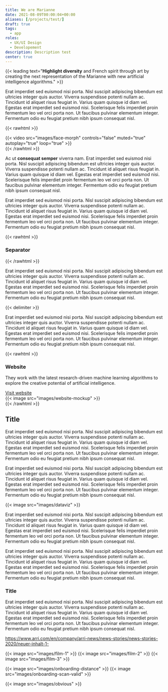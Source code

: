 ```yaml
---
title: We are Marianne
date: 2021-08-09T00:00:04+00:00
aliases: [/projects/test/]
draft: true
tags:
  - app
roles:
  - UX/UI Design
  - Developement
description: Description test
center: true
---
```


{{< leading text="**Highlight diversity** and French spirit through art by creating the next representation of the Marianne with new artificial intelligence algorithms." >}}

Erat imperdiet sed euismod nisi porta. Nisl suscipit adipiscing bibendum est ultricies integer quis auctor. Viverra suspendisse potenti nullam ac. Tincidunt id aliquet risus feugiat in. Varius quam quisque id diam vel. Egestas erat imperdiet sed euismod nisi. Scelerisque felis imperdiet proin fermentum leo vel orci porta non. Ut faucibus pulvinar elementum integer. Fermentum odio eu feugiat pretium nibh ipsum consequat nisl.

{{< rawhtml >}}

  <div class="float-left">
    {{< video src="images/face-morph" controls="false" muted="true" autoplay="true" loop="true" >}}
  </div>
{{< /rawhtml >}}

Ac ut **consequat semper** viverra nam. Erat imperdiet sed euismod nisi porta. Nisl suscipit adipiscing bibendum est ultricies integer quis auctor. Viverra suspendisse potenti nullam ac. Tincidunt id aliquet risus feugiat in. Varius quam quisque id diam vel. Egestas erat imperdiet sed euismod nisi. Scelerisque felis imperdiet proin fermentum leo vel orci porta non. Ut faucibus pulvinar elementum integer. Fermentum odio eu feugiat pretium nibh ipsum consequat nisl.

Erat imperdiet sed euismod nisi porta. Nisl suscipit adipiscing bibendum est ultricies integer quis auctor. Viverra suspendisse potenti nullam ac. Tincidunt id aliquet risus feugiat in. Varius quam quisque id diam vel. Egestas erat imperdiet sed euismod nisi. Scelerisque felis imperdiet proin fermentum leo vel orci porta non. Ut faucibus pulvinar elementum integer. Fermentum odio eu feugiat pretium nibh ipsum consequat nisl.

{{< rawhtml >}}

<h3 class="title-separator">
    <span class="title-separator__text">Separator</span>
</h3>

{{< /rawhtml >}}

Erat imperdiet sed euismod nisi porta. Nisl suscipit adipiscing bibendum est ultricies integer quis auctor. Viverra suspendisse potenti nullam ac. Tincidunt id aliquet risus feugiat in. Varius quam quisque id diam vel. Egestas erat imperdiet sed euismod nisi. Scelerisque felis imperdiet proin fermentum leo vel orci porta non. Ut faucibus pulvinar elementum integer. Fermentum odio eu feugiat pretium nibh ipsum consequat nisl.

{{< delimiter >}}

Erat imperdiet sed euismod nisi porta. Nisl suscipit adipiscing bibendum est ultricies integer quis auctor. Viverra suspendisse potenti nullam ac. Tincidunt id aliquet risus feugiat in. Varius quam quisque id diam vel. Egestas erat imperdiet sed euismod nisi. Scelerisque felis imperdiet proin fermentum leo vel orci porta non. Ut faucibus pulvinar elementum integer. Fermentum odio eu feugiat pretium nibh ipsum consequat nisl.

{{< rawhtml >}}

  </div>
  <div class="project__screen">
    <div class="project__screen__content">
      <div class="project__screen__content__text-container">
        <h3>Website</h3>
        <p>They work with the latest research-driven machine learning algorithms to explore the creative potential of artificial intelligence.</p>
        <a href="#" target="_blank" class="button">
        Visit website
        </a>
      </div>
      <div class="project__screen__content__image">
        {{< image src="images/website-mockup" >}}
      </div>
    </div>
  </div>
  <div class="container project__container">
{{< /rawhtml >}}

## Title

Erat imperdiet sed euismod nisi porta. Nisl suscipit adipiscing bibendum est ultricies integer quis auctor. Viverra suspendisse potenti nullam ac. Tincidunt id aliquet risus feugiat in. Varius quam quisque id diam vel. Egestas erat imperdiet sed euismod nisi. Scelerisque felis imperdiet proin fermentum leo vel orci porta non. Ut faucibus pulvinar elementum integer. Fermentum odio eu feugiat pretium nibh ipsum consequat nisl.

Erat imperdiet sed euismod nisi porta. Nisl suscipit adipiscing bibendum est ultricies integer quis auctor. Viverra suspendisse potenti nullam ac. Tincidunt id aliquet risus feugiat in. Varius quam quisque id diam vel. Egestas erat imperdiet sed euismod nisi. Scelerisque felis imperdiet proin fermentum leo vel orci porta non. Ut faucibus pulvinar elementum integer. Fermentum odio eu feugiat pretium nibh ipsum consequat nisl.

{{< image src="images/dataviz" >}}

Erat imperdiet sed euismod nisi porta. Nisl suscipit adipiscing bibendum est ultricies integer quis auctor. Viverra suspendisse potenti nullam ac. Tincidunt id aliquet risus feugiat in. Varius quam quisque id diam vel. Egestas erat imperdiet sed euismod nisi. Scelerisque felis imperdiet proin fermentum leo vel orci porta non. Ut faucibus pulvinar elementum integer. Fermentum odio eu feugiat pretium nibh ipsum consequat nisl.

Erat imperdiet sed euismod nisi porta. Nisl suscipit adipiscing bibendum est ultricies integer quis auctor. Viverra suspendisse potenti nullam ac. Tincidunt id aliquet risus feugiat in. Varius quam quisque id diam vel. Egestas erat imperdiet sed euismod nisi. Scelerisque felis imperdiet proin fermentum leo vel orci porta non. Ut faucibus pulvinar elementum integer. Fermentum odio eu feugiat pretium nibh ipsum consequat nisl.

### Title

Erat imperdiet sed euismod nisi porta. Nisl suscipit adipiscing bibendum est ultricies integer quis auctor. Viverra suspendisse potenti nullam ac. Tincidunt id aliquet risus feugiat in. Varius quam quisque id diam vel. Egestas erat imperdiet sed euismod nisi. Scelerisque felis imperdiet proin fermentum leo vel orci porta non. Ut faucibus pulvinar elementum integer. Fermentum odio eu feugiat pretium nibh ipsum consequat nisl.

https://www.arri.com/en/company/arri-news/news-stories/news-stories-2020/neuer-inhalt-1-

{{< image src="images/film-1" >}}
{{< image src="images/film-2" >}}
{{< image src="images/film-3" >}}

{{< image src="images/onboarding-distance" >}}
{{< image src="images/onboarding-scan-valid" >}}

{{< image src="images/obvious" >}}

<!-- {{< image src="images/obvious" >}}
{{< video src="images/face-morph" controls="false" muted="true" autoplay="true" loop="true" >}}
{{< vimeo 70308089 >}}
{{< gallery >}} -->

